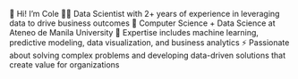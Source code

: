 👋 Hi! I’m Cole
👨‍💻 Data Scientist with 2+ years of experience in leveraging data to drive business outcomes
🌱 Computer Science + Data Science at Ateneo de Manila University
👀 Expertise includes machine learning, predictive modeling, data visualization, and business analytics
⚡️ Passionate about solving complex problems and developing data-driven solutions that create value for organizations
